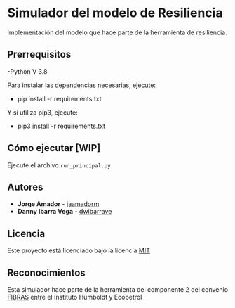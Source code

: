# Simulador del modelo de Resiliencia

Implementación del modelo que hace parte de la herramienta de resiliencia.

## Prerrequisitos
-Python V 3.8

Para instalar las dependencias necesarias, ejecute:
 - pip install -r requirements.txt
 
Y si utiliza pip3, ejecute:
 
 - pip3 install -r requirements.txt

## Cómo ejecutar [WIP]

Ejecute el archivo `run_principal.py`


## Autores
* **Jorge Amador** - [jaamadorm](https://github.com/jaamadorm)
*  **Danny Ibarra Vega** - [dwibarrave](https://github.com/dwibarrave)

## Licencia
Este proyecto está licenciado bajo la licencia [MIT](LICENSE)

## Reconocimientos

Esta simulador hace parte de la herramienta del componente 2 del convenio [FIBRAS](http://humboldt.org.co/fibras/componente2.html) entre el Instituto Humboldt y Ecopetrol
